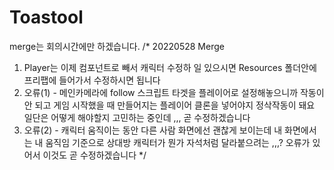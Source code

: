# Toastool
merge는 회의시간에만 하겠습니다.
/* 20220528 Merge
1. Player는 이제 컴포넌트로 빼서 캐릭터 수정하  일 있으시면 Resources 폴더안에 프리팹에 들어가서 수정하시면 됩니다
2. 오류(1) - 메인카메라에 follow 스크립트 타겟을 플레이어로 설정해놓으니까 작동이 안 되고 게임 시작했을 때 만들어지는 플레이어 클론을 넣어야지 정삭작동이 돼요 일단은 어떻게 해야할지 고민하는 중인데 ,,, 곧 수정하겠습니다
3. 오류(2) - 캐릭터 움직이는 동안 다른 사람 화면에선 괜찮게 보이는데 내 화면에서는 내 움직임 기준으로 상대방 캐릭터가 뭔가 자석처럼 달라붙으려는 ,,,? 오류가 있어서 이것도 곧 수정하겠습니다 */
